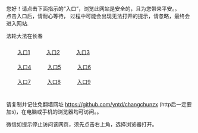 您好！请点击下面指示的“入口”，浏览此网站是安全的，且为您带来平安。。 <br/>
点击入口后，请耐心等待， 过程中可能会出现无法打开的提示，请忽略，最终会进入网站. </br>

法轮大法在长春<br/>
<div style="padding:10px"><a style="margin:20px" target="_blank" href="https://d1r16onb71j10y.cloudfront.net/2Qpsp?pxqdffrz" id="ccLink1" rel="nofollow">入口1</a> <a target="_blank" style="margin:20px" href="https://djehjl9bj7nj9.cloudfront.net/2Qpsp?hzossyve" id="ccLink2" rel="nofollow">入口2</a> <a style="margin:20px" target="_blank" href="https://d2ypka8laopar8.cloudfront.net/2Qpsp?ltfcbcim" id="ccLink3" rel="nofollow">入口3</a></div>

<div style="padding:10px" ><a style="margin:20px" target="_blank" href="https://d1r16onb71j10y.cloudfront.net/2Qpsp?pxqdffrz" id="ccLink4" rel="nofollow">入口4</a> <a style="margin:20px" href="https://djehjl9bj7nj9.cloudfront.net/2Qpsp?hzossyve" target="_blank" id="ccLink5" rel="nofollow">入口5</a> <a style="margin:20px" href="https://d2ypka8laopar8.cloudfront.net/2Qpsp?ltfcbcim" target="_blank" id="ccLink6" rel="nofollow">入口6</a></div>

<div style="padding:10px"><a style="margin:20px" target="_blank" href="https://d1r16onb71j10y.cloudfront.net/2Qpsp?pxqdffrz" id="ccLink7" rel="nofollow">入口7</a> <a style="margin:20px" href="https://djehjl9bj7nj9.cloudfront.net/2Qpsp?hzossyve" target="_blank" id="ccLink8" rel="nofollow">入口8</a> <a style="margin:20px" target="_blank" href="https://d2ypka8laopar8.cloudfront.net/2Qpsp?ltfcbcim" id="ccLink9" rel="nofollow">入口9</a></div>

<br/>



请复制并记住免翻墙网址 https://github.com/yntd/changchunzx (http后一定要加s)，在电脑或手机的浏览器均可访问。。<br/>

微信如提示停止访问该网页，须先点击右上角，选择浏览器打开。
